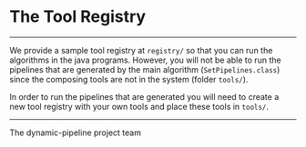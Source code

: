 # The Tool Registry #

---


We provide a sample tool registry at `registry/` so that you can run the algorithms in the java programs.
However, you will not be able to run the pipelines that are generated by the main algorithm (`SetPipelines.class`) since the composing tools are not in the system (folder `tools/`).

In order to run the pipelines that are generated you will need to create a new tool registry with your own tools and place these tools in `tools/`.


---
The dynamic-pipeline project team